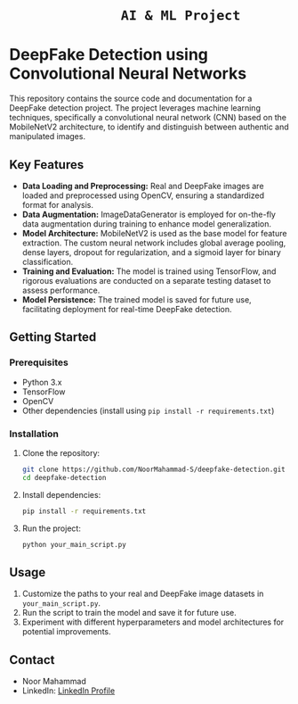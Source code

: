 # ```               AI & ML Project               ```

# DeepFake Detection using Convolutional Neural Networks
This repository contains the source code and documentation for a DeepFake detection project. The project leverages machine learning techniques, specifically a convolutional neural network (CNN) based on the MobileNetV2 architecture, to identify and distinguish between authentic and manipulated images.

## Key Features

- **Data Loading and Preprocessing:** Real and DeepFake images are loaded and preprocessed using OpenCV, ensuring a standardized format for analysis.
- **Data Augmentation:** ImageDataGenerator is employed for on-the-fly data augmentation during training to enhance model generalization.
- **Model Architecture:** MobileNetV2 is used as the base model for feature extraction. The custom neural network includes global average pooling, dense layers, dropout for regularization, and a sigmoid layer for binary classification.
- **Training and Evaluation:** The model is trained using TensorFlow, and rigorous evaluations are conducted on a separate testing dataset to assess performance.
- **Model Persistence:** The trained model is saved for future use, facilitating deployment for real-time DeepFake detection.

## Getting Started

### Prerequisites

- Python 3.x
- TensorFlow
- OpenCV
- Other dependencies (install using `pip install -r requirements.txt`)

### Installation

1. Clone the repository:

    ```bash
    git clone https://github.com/NoorMahammad-S/deepfake-detection.git
    cd deepfake-detection
    ```

2. Install dependencies:

    ```bash
    pip install -r requirements.txt
    ```

3. Run the project:

    ```bash
    python your_main_script.py
    ```

## Usage

1. Customize the paths to your real and DeepFake image datasets in `your_main_script.py`.
2. Run the script to train the model and save it for future use.
3. Experiment with different hyperparameters and model architectures for potential improvements.

## Contact

- Noor Mahammad
- LinkedIn: [LinkedIn Profile](https://www.linkedin.com/in/noor-mahammad/)
